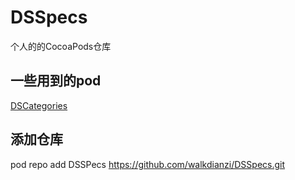 # DSSpecs

个人的的CocoaPods仓库

## 一些用到的pod

[DSCategories](https://github.com/walkdianzi/DSCategories)


## 添加仓库

pod repo add DSSPecs https://github.com/walkdianzi/DSSpecs.git
